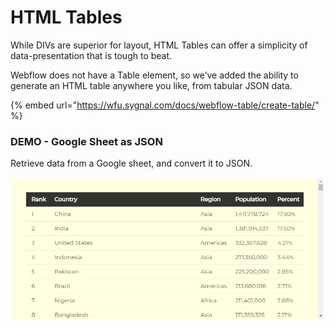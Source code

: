 # HTML Tables

While DIVs are superior for layout, HTML Tables can offer a simplicity of data-presentation that is tough to beat.

Webflow does not have a Table element, so we’ve added the ability to generate an HTML table anywhere you like, from tabular JSON data.

{% embed url="https://wfu.sygnal.com/docs/webflow-table/create-table/" %}

### DEMO - Google Sheet as JSON <a href="#demo---google-sheet-as-json" id="demo---google-sheet-as-json"></a>

Retrieve data from a Google sheet, and convert it to JSON.

![](../.gitbook/assets/image.png)
